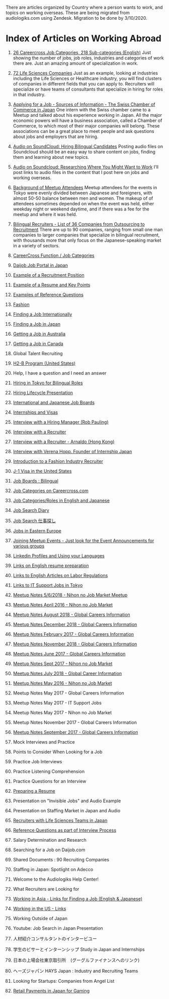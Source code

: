 There are articles organized by Country where a person wants to work, and topics on working overseas. These are being migrated from audiologiks.com using Zendesk. Migration to be done by 3/10/2020.


#	Index of Articles on Working Abroad

1.  [26 Careercross Job Categories, 218 Sub-categories (English)](https://github.com/audiologiks/webclient/blob/master/kb/workabroad/Japan/jobboards/careercross.md) Just showing the number of jobs, job roles, industries and categories of work there are. Just an amazing amount of specialization in work.

2.  [72 Life Sciences Companies](https://github.com/audiologiks/webclient/blob/master/kb/workabroad/Life_Sciences.md) Just as an example, looking at industries including the Life Sciences or Healthcare industry, you will find clusters of companies in different fields that you can apply to. Recruiters will specialize or have teams of consultants that specialize in hiring for roles in that industry.

3.  [Applying for a Job - Sources of Information - The Swiss Chamber of Commerce in Japan](https://github.com/audiologiks/webclient/blob/master/kb/workabroad/Japan/chambersofcommerce.md) One intern with the Swiss chamber came to a Meetup and talked about his experience working in Japan. All the major economic powers will have a business association, called a Chamber of Commerce, to which most of their major companies will belong. These associations can be a great place to meet people and ask questions about jobs and employers that are hiring.

4.	[Audio on SoundCloud: Hiring Bilingual Candidates](https://soundcloud.com/tom-jones-110) Posting audio files on Soundcloud should be an easy way to share content on jobs, finding them and learning about new topics.

5.	[Audio on Soundcloud: Researching Where You Might Want to Work](https://github.com/audiologiks/webclient/blob/master/kb/workabroad/audio/soundcloud.md) I'll post links to audio files in the content that I post here on jobs and working overseas.

6.	[Background of Meetup Attendees](https://github.com/audiologiks/webclient/blob/master/kb/workabroad/Japan/attendees_background.md) Meetup attendees for the events in Tokyo were evenly divided between Japanese and foreigners, with almost 50-50 balance between men and women. The makeup of of attendees sometimes depended on when the event was held, either weekday night or weekend daytime, and if there was a fee for the meetup and where it was held.

7.	[Bilingual Recruiters - List of 36 Companies from Outsourcing to Recruitment](https://github.com/audiologiks/webclient/blob/master/kb/workabroad/Japan/recruiters/36recruiters.md) There are up to 90 companies, ranging from small one man companies to larger companies that specialize in bilingual recruitment, with thousands more that only focus on the Japanese-speaking market in a variety of sectors.

8.	[CareerCross Function / Job Categories](https://github.com/audiologiks/webclient/blob/master/kb/workabroad/Japan/jobboards/careercross.md)

9.	[Daijob Job Portal in Japan](https://github.com/audiologiks/webclient/blob/master/kb/workabroad/Japan/jobboards/daijobroles.md)

10.	[Example of a Recruitment Position](https://github.com/audiologiks/webclient/blob/master/kb/workabroad/Japan/recruiters/recruiterexample.md)

11.	[Example of a Resume and Key Points](https://github.com/audiologiks/webclient/tree/master/kb/workabroad/Japan/applicants)

12.	[Examples of Reference Questions](https://github.com/audiologiks/webclient/blob/master/kb/workabroad/Japan/applicants/reference.md)

13.	[Fashion](https://github.com/audiologiks/webclient/tree/master/kb/workabroad/fashion)

14.	[Finding a Job Internationally](https://github.com/audiologiks/webclient/tree/master/kb/workabroad)

15.	[Finding a Job in Japan](https://github.com/audiologiks/webclient/blob/master/kb/workabroad/Japan/applicants/thingstothinkabout.md)

16.	[Getting a Job in Australia](https://github.com/audiologiks/webclient/blob/master/kb/workabroad/Australia/gettingajob.md)

17.	[Getting a Job in Canada](https://github.com/audiologiks/webclient/blob/master/kb/workabroad/Canada/readme.md)

18.	Global Talent Recruiting

19.	[H2-B Program (United States)](https://github.com/audiologiks/webclient/blob/master/kb/workabroad/USA/h2bvisa.md)

20.	Help, I have a question and I need an answer

21.	[Hiring in Tokyo for Bilingual Roles](https://www.slideshare.net/thjonz/hiring-in-tokyo-for-bilingual-roles-60048969)

22.	[Hiring Lifecycle Presentation](https://www.slideshare.net/thjonz/recruiting-l-ifecyclepptx)

24.	[International and Japanese Job Boards](https://github.com/audiologiks/webclient/blob/master/kb/workabroad/Japan/jobboards/global.md)

25.	[Internships and Visas](https://github.com/audiologiks/webclient/blob/master/kb/workabroad/Japan/applicants/internships_visa.md)

26.	[Interview with a Hiring Manager (Rob Pauling)](https://github.com/audiologiks/webclient/blob/master/kb/workabroad/Japan/applicants/interview_hiring_mgr.md)

27.	[Interview with a Recruiter](https://github.com/audiologiks/webclient/blob/master/kb/workabroad/Japan/recruiters/interview_recruiter.md)

28.	[Interview with a Recruiter - Arnaldo (Hong Kong)](https://github.com/audiologiks/webclient/blob/master/kb/workabroad/Asia/interview_recruiter.md)

30.	[Interview with Verena Hopp. Founder of Internship Japan](https://github.com/audiologiks/webclient/blob/master/kb/workabroad/Japan/applicants/interview_founder.md)

31.	[Introduction to a Fashion Industry Recruiter](https://github.com/audiologiks/webclient/blob/master/kb/workabroad/Japan/recruiters/fashion_recruiter.md)

35.	[J-1 Visa in the United States](https://github.com/audiologiks/webclient/blob/master/kb/workabroad/USA/j1visa.md)

36.	[Job Boards : Bilingual](https://github.com/audiologiks/webclient/blob/master/kb/workabroad/Japan/jobboards/bilingual_boards.md)

37.	[Job Categories on Careercross.com](https://github.com/audiologiks/webclient/blob/master/kb/workabroad/Japan/jobboards/careercross.md)

38.	[Job Categories/Roles in English and Japanese](https://github.com/audiologiks/webclient/blob/master/kb/workabroad/Japan/jobboards/careercross.md)

39.	[Job Search Diary](https://github.com/audiologiks/webclient/blob/master/kb/workabroad/Japan/applicants/job_search.md)

41.	[Job Search 仕事探し](https://github.com/audiologiks/webclient/blob/master/kb/workabroad/Japan/applicants/shigoto.md)

42.	[Jobs in Eastern Europe](https://github.com/audiologiks/webclient/blob/master/kb/workabroad/EU/easterneurope.md)

43.	[Joining Meetup Events - Just look for the Event Announcements for various groups](https://github.com/audiologiks/webclient/blob/master/kb/workabroad/Japan/applicants/meetups.md)

45.	[Linkedin Profiles and Using your Languages](https://github.com/audiologiks/webclient/blob/master/kb/workabroad/Japan/applicants/linkedin_profiles.md)

46.	[Links on English resume preparation](https://github.com/audiologiks/webclient/blob/master/kb/workabroad/Japan/applicants/readme.md)

47.	[Links to English Articles on Labor Regulations](https://github.com/audiologiks/webclient/blob/master/kb/workabroad/Japan/labor_regulations.md)

48.	[Links to IT Support Jobs in Tokyo](https://github.com/audiologiks/webclient/blob/master/kb/workabroad/Japan/IT_Support/finding_jobs.md)

50.	[Meetup Notes 5/6/2018 - Nihon no Job Market Meetup](https://github.com/audiologiks/webclient/blob/master/kb/workabroad/applicants/meetupnotes/may_5_2016.md)

51.	[Meetup Notes April 2016 - Nihon no Job Market](https://github.com/audiologiks/webclient/blob/master/kb/workabroad/applicants/meetupnotes/april_6_2016.md)

52.	[Meetup Notes August 2018 - Global Careers Information](https://github.com/audiologiks/webclient/blob/master/kb/workabroad/applicants/meetupnotes/aug_18_2018.md)

53.	[Meetup Notes December 2018 - Global Careers Information](https://github.com/audiologiks/webclient/edit/master/kb/workabroad/applicants/meetupnotes/dec_8_2018.md)

54.	[Meetup Notes February 2017 - Global Careers Information](https://github.com/audiologiks/webclient/blob/master/kb/workabroad/applicants/meetupnotes/2017_intro.md)

55.	[Meetup Notes November 2018 - Global Careers Information](https://github.com/audiologiks/webclient/blob/master/kb/workabroad/applicants/meetupnotes/nov_18_2017.md)

56.	[Meetup Notes June 2017 - Global Careers Information](https://github.com/audiologiks/webclient/blob/master/kb/workabroad/applicants/meetupnotes/jun_2_2017.md)

57.	[Meetup Notes Sept 2017 - Nihon no Job Market](https://github.com/audiologiks/webclient/blob/master/kb/workabroad/applicants/meetupnotes/sept_2017.md)

58.	[Meetup Notes July 2018 - Global Career Information](https://github.com/audiologiks/webclient/blob/master/kb/workabroad/applicants/meetupnotes/jul_22_2018.md)

59.	[Meetup Notes May 2016 - Nihon no Job Market](https://github.com/audiologiks/webclient/blob/master/kb/workabroad/applicants/meetupnotes/may_6_2017.md)

60.	Meetup Notes May 2017 - Global Careers Information

61.	Meetup Notes May 2017 - IT Support Jobs

62.	Meetup Notes May 2017 - Nihon no Job Market

63.	Meetup Notes November 2017 - Global Careers Information

64.	[Meetup Notes September 2017 - Global Careers Information](https://github.com/audiologiks/webclient/blob/master/kb/workabroad/applicants/meetupnotes/sept_16_2017.md)

65.	Mock Interviews and Practice

66.	Points to Consider When Looking for a Job

67.	Practice Job Interviews

68.	Practice Listening Comprehension

69.	Practice Questions for an Interview

70.	[Preparing a Resume](https://github.com/audiologiks/webclient/blob/master/kb/workabroad/Japan/applicants/latestcv.md)

71.	Presentation on "Invisible Jobs" and Audio Example

72.	Presentation on Staffing Market in Japan and Audio

73.	[Recruiters with Life Sciences Teams in Japan](https://github.com/audiologiks/webclient/blob/master/kb/workabroad/Life_Sciences.md)

74.	[Reference Questions as part of Interview Process](https://github.com/audiologiks/webclient/blob/master/kb/workabroad/Japan/applicants/reference.md)

75.	Salary Determination and Research

76.	Searching for a Job on Daijob.com

77.	Shared Documents : 90 Recruiting Companies

78.	Staffing in Japan: Spotlight on Adecco

79.	Welcome to the Audiologiks Help Center!

80.	What Recruiters are Looking for

81.	[Working in Asia - Links for Finding a Job (English & Japanese)](https://github.com/audiologiks/webclient/blob/master/kb/workabroad/Asia/readme.md)

82.	[Working in the US - Links](https://github.com/audiologiks/webclient/blob/master/kb/workabroad/USA/readme.md)

83.	Working Outside of Japan

84.	Youtube: Job Search in Japan Presentation

85.	人材紹介コンサルタントのインタービユー

86.	学生のビサーとインターンシップ Study in Japan and Internships

87.	日本の上場会社東京取引所　(グーグルファイナンスへのリンク)

88.	ヘーズジャパン HAYS Japan : Industry and Recruiting Teams

89.	Looking for Startups: Companies from Angel List

90. [Retail Payments in Japan for Gaming](https://github.com/audiologiks/webclient/blob/master/kb/workabroad/retailpayments.md)
